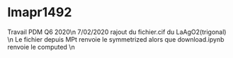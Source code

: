 # lmapr1492
Travail PDM Q6 2020\n
7/02/2020 rajout du fichier.cif du LaAgO2(trigonal) \n
Le fichier depuis MPt renvoie le symmetrized alors que download.ipynb renvoie le computed \n

